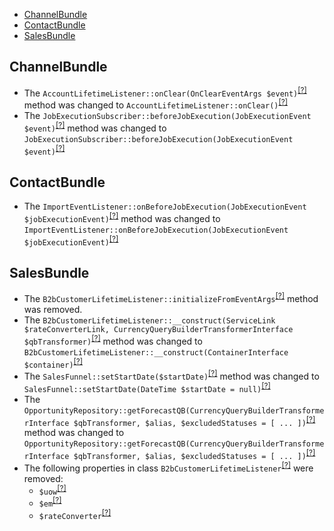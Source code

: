 - [ChannelBundle](#channelbundle)
- [ContactBundle](#contactbundle)
- [SalesBundle](#salesbundle)

ChannelBundle
-------------
* The `AccountLifetimeListener::onClear(OnClearEventArgs $event)`<sup>[[?]](https://github.com/oroinc/crm/tree/5.0.0-alpha.2/src/Oro/Bundle/ChannelBundle/EventListener/AccountLifetimeListener.php#L122 "Oro\Bundle\ChannelBundle\EventListener\AccountLifetimeListener")</sup> method was changed to `AccountLifetimeListener::onClear()`<sup>[[?]](https://github.com/oroinc/crm/tree/5.0.0-beta.1/src/Oro/Bundle/ChannelBundle/EventListener/AccountLifetimeListener.php#L90 "Oro\Bundle\ChannelBundle\EventListener\AccountLifetimeListener")</sup>
* The `JobExecutionSubscriber::beforeJobExecution(JobExecutionEvent $event)`<sup>[[?]](https://github.com/oroinc/crm/tree/5.0.0-alpha.2/src/Oro/Bundle/ChannelBundle/EventListener/JobExecutionSubscriber.php#L49 "Oro\Bundle\ChannelBundle\EventListener\JobExecutionSubscriber")</sup> method was changed to `JobExecutionSubscriber::beforeJobExecution(JobExecutionEvent $event)`<sup>[[?]](https://github.com/oroinc/crm/tree/5.0.0-beta.1/src/Oro/Bundle/ChannelBundle/EventListener/JobExecutionSubscriber.php#L42 "Oro\Bundle\ChannelBundle\EventListener\JobExecutionSubscriber")</sup>

ContactBundle
-------------
* The `ImportEventListener::onBeforeJobExecution(JobExecutionEvent $jobExecutionEvent)`<sup>[[?]](https://github.com/oroinc/crm/tree/5.0.0-alpha.2/src/Oro/Bundle/ContactBundle/EventListener/ImportEventListener.php#L32 "Oro\Bundle\ContactBundle\EventListener\ImportEventListener")</sup> method was changed to `ImportEventListener::onBeforeJobExecution(JobExecutionEvent $jobExecutionEvent)`<sup>[[?]](https://github.com/oroinc/crm/tree/5.0.0-beta.1/src/Oro/Bundle/ContactBundle/EventListener/ImportEventListener.php#L26 "Oro\Bundle\ContactBundle\EventListener\ImportEventListener")</sup>

SalesBundle
-----------
* The `B2bCustomerLifetimeListener::initializeFromEventArgs`<sup>[[?]](https://github.com/oroinc/crm/tree/5.0.0-alpha.2/src/Oro/Bundle/SalesBundle/EventListener/B2bCustomerLifetimeListener.php#L213 "Oro\Bundle\SalesBundle\EventListener\B2bCustomerLifetimeListener::initializeFromEventArgs")</sup> method was removed.
* The `B2bCustomerLifetimeListener::__construct(ServiceLink $rateConverterLink, CurrencyQueryBuilderTransformerInterface $qbTransformer)`<sup>[[?]](https://github.com/oroinc/crm/tree/5.0.0-alpha.2/src/Oro/Bundle/SalesBundle/EventListener/B2bCustomerLifetimeListener.php#L39 "Oro\Bundle\SalesBundle\EventListener\B2bCustomerLifetimeListener")</sup> method was changed to `B2bCustomerLifetimeListener::__construct(ContainerInterface $container)`<sup>[[?]](https://github.com/oroinc/crm/tree/5.0.0-beta.1/src/Oro/Bundle/SalesBundle/EventListener/B2bCustomerLifetimeListener.php#L30 "Oro\Bundle\SalesBundle\EventListener\B2bCustomerLifetimeListener")</sup>
* The `SalesFunnel::setStartDate($startDate)`<sup>[[?]](https://github.com/oroinc/crm/tree/5.0.0-alpha.2/src/Oro/Bundle/SalesBundle/Entity/SalesFunnel.php#L219 "Oro\Bundle\SalesBundle\Entity\SalesFunnel")</sup> method was changed to `SalesFunnel::setStartDate(DateTime $startDate = null)`<sup>[[?]](https://github.com/oroinc/crm/tree/5.0.0-beta.1/src/Oro/Bundle/SalesBundle/Entity/SalesFunnel.php#L221 "Oro\Bundle\SalesBundle\Entity\SalesFunnel")</sup>
* The `OpportunityRepository::getForecastQB(CurrencyQueryBuilderTransformerInterface $qbTransformer, $alias, $excludedStatuses = [ ... ])`<sup>[[?]](https://github.com/oroinc/crm/tree/5.0.0-alpha.2/src/Oro/Bundle/SalesBundle/Entity/Repository/OpportunityRepository.php#L213 "Oro\Bundle\SalesBundle\Entity\Repository\OpportunityRepository")</sup> method was changed to `OpportunityRepository::getForecastQB(CurrencyQueryBuilderTransformerInterface $qbTransformer, $alias, $excludedStatuses = [ ... ])`<sup>[[?]](https://github.com/oroinc/crm/tree/5.0.0-beta.1/src/Oro/Bundle/SalesBundle/Entity/Repository/OpportunityRepository.php#L203 "Oro\Bundle\SalesBundle\Entity\Repository\OpportunityRepository")</sup>
* The following properties in class `B2bCustomerLifetimeListener`<sup>[[?]](https://github.com/oroinc/crm/tree/5.0.0-alpha.2/src/Oro/Bundle/SalesBundle/EventListener/B2bCustomerLifetimeListener.php#L22 "Oro\Bundle\SalesBundle\EventListener\B2bCustomerLifetimeListener")</sup> were removed:
   - `$uow`<sup>[[?]](https://github.com/oroinc/crm/tree/5.0.0-alpha.2/src/Oro/Bundle/SalesBundle/EventListener/B2bCustomerLifetimeListener.php#L22 "Oro\Bundle\SalesBundle\EventListener\B2bCustomerLifetimeListener::$uow")</sup>
   - `$em`<sup>[[?]](https://github.com/oroinc/crm/tree/5.0.0-alpha.2/src/Oro/Bundle/SalesBundle/EventListener/B2bCustomerLifetimeListener.php#L25 "Oro\Bundle\SalesBundle\EventListener\B2bCustomerLifetimeListener::$em")</sup>
   - `$rateConverter`<sup>[[?]](https://github.com/oroinc/crm/tree/5.0.0-alpha.2/src/Oro/Bundle/SalesBundle/EventListener/B2bCustomerLifetimeListener.php#L34 "Oro\Bundle\SalesBundle\EventListener\B2bCustomerLifetimeListener::$rateConverter")</sup>

